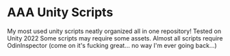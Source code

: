 # AAA Unity Scripts
My most used unity scripts neatly organized all in one repository!
Tested on Unity 2022
Some scripts may require some assets. Almost all scripts require OdinInspector (come on it's fucking great... no way I'm ever going back...)
